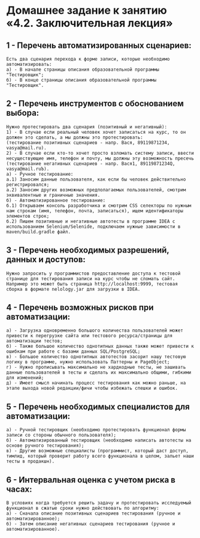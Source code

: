 # Домашнее задание к занятию «4.2. Заключительная лекция»

## 1 - Перечень автоматизированных сценариев:
	Есть два сценария перехода к форме записи, которые необходимо автоматизировать:
	а) - В начале страницы описания образовательной программы "Тестировщик";
	б) - В конце страницы описания образовательной программы "Тестировщик".

## 2 - Перечень инструментов с обоснованием выбора:
	Нужно протестировать два сценария (позитивный и негативный):
	1) - В случае если реальный человек хочет записаться на курс, то он должен это сделать, а мы должны это протестировать:
	(тестирование позитивных сценариев - напр. Вася, 89119871234, vasya@mail.ru).
	2) - В случае если кто-то хочет просто взломать систему записи, ввести несуществующие имя, телефон и почту, мы должны эту возможность пресечь
	(тестирование негативных сценариев - напр. Вася1, 89119871234Q, vasya@mail.ruЪ).
	а) - Ручное тестирование:
	а.1) Заносим данные пользователя, как если бы человек действительно регистрировался;
	а.2) Заносим других возможных предполагаемых пользователей, смотрим эквивалентные и граничные значения.
	б) - Автоматизированное тестирование:
	б.1) Открываем консоль разработчика и смотрим CSS селекторы по нужным нам строкам (имя, телефон, почта, записаться), ищем идентификаторы элементов строк;
	б.2) Пишем позитивные и негативные автотесты в программе IDEA с использованием Selenium/Selenide, подключаем нужные зависимости в maven/build.gradle файл.

## 3 - Перечень необходимых разрешений, данных и доступов:
	Нужно запросить у программистов предоставление доступа к тестовой странице для тестирования записи на курс чтобы не сломать сайт.
	Например это может быть страница http://localhost:9999, тестовая сборка в формате nelology.jar для загрузки в IDEA.

## 4 - Перечень возможных рисков при автоматизации:
	а) - Загрузка одновременно большого количества пользователей может привести к перегрузке сайта или тестового ресурса/страницы для автоматизации тестов;
	б) - Также большое количество однотипных данных также может привести к ошибкам при работе с базами данных SQL/PostgreSQL;
	в) - Большое количество однотипных автотестов засорит нашу тестовую логику в программе, нужно использовать Паттерны и PageObject;
	г) - Нужно прописывать максимально не хардкодные тесты, не зашивать данные пользователей в тесты и сделать их максимально общими, гибкими для изменений;
	д) - Имеет смысл начинать процесс тестирования как можно раньше, на этапе выхода новой редакции/фичи чтобы избежать спешки и ошибок.

## 5 - Перечень необходимых специалистов для автоматизации:
	а) - Ручной тестировщик (необходимо протестировать функционал формы записи со стороны обычного пользователя);
	б) - Автоматизированный тестировщик (необходимо написать автотесты на основе ручного тестирования);
	в) - Другие возможные специалисты (программист, который даст доступ, тимлид, который проверит работу всего функционала в целом, зальет наши тесты в продакшн).

## 6 - Интервальная оценка с учетом риска в часах:
	В условиях когда требуется решить задачу и протестировать исследуемый функционал в сжатые сроки нужно действовать по алгоритму:
	а) - Сначала описание позитивных сценариев тестирования (ручное и автоматизированное);
	б) - Затем описание негативных сценариев тестирования (ручное и автоматизированное).
